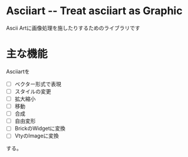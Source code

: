 # Asciiart -- Treat asciiart as Graphic

Ascii Artに画像処理を施したりするためのライブラリです

# 主な機能

Asciiartを

- [ ] ベクター形式で表現
- [ ] スタイルの変更
- [ ] 拡大縮小
- [ ] 移動
- [ ] 合成
- [ ] 自由変形
- [ ] BrickのWidgetに変換
- [ ] VtyのImageに変換

する。

